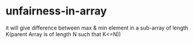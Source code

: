 # unfairness-in-array
it will give difference between max &amp; min element in a sub-array of length K(parent Array is of length N such that K&lt;=N)) 
